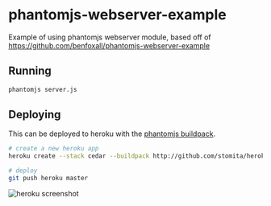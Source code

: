 phantomjs-webserver-example
===========================

Example of using phantomjs webserver module, based off of https://github.com/benfoxall/phantomjs-webserver-example

## Running

```bash
phantomjs server.js
```

## Deploying

This can be deployed to heroku with the [phantomjs buildpack](https://github.com/stomita/heroku-buildpack-phantomjs).

```bash
# create a new heroku app
heroku create --stack cedar --buildpack http://github.com/stomita/heroku-buildpack-phantomjs.git

# deploy
git push heroku master
```
![heroku screenshot](https://raw.github.com/chousmith/phantomjs-webserver-example/master/screenshot.png)
